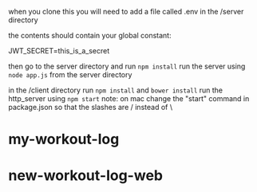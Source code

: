 

when you clone this you will need to add a file called .env in the /server directory

the contents should contain your global constant:

JWT_SECRET=this_is_a_secret


then go to the server directory and run `npm install`
run the server using `node app.js` from the server directory

in the /client directory run `npm install` and `bower install`
run the http_server using `npm start` note: on mac change the "start" command in package.json so that the slashes are / instead of \\
# my-workout-log
# new-workout-log-web

